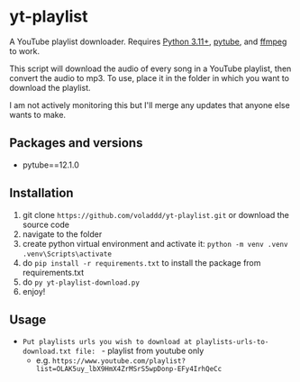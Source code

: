 # yt-playlist
A YouTube playlist downloader. Requires [Python 3.11+](https://www.python.org/downloads/), [pytube](https://github.com/nficano/pytube), and [ffmpeg](https://www.ffmpeg.org/) to work.

This script will download the audio of every song in a YouTube playlist, then convert the audio to mp3. To use, place it in the folder in which you want to download the playlist.

I am not actively monitoring this but I'll merge any updates that anyone else wants to make.

## Packages and versions
- pytube==12.1.0

## Installation
1. git clone ``https://github.com/voladdd/yt-playlist.git`` or download the source code
2. navigate to the folder
3. create python virtual environment and activate it:
``python -m venv .venv ``
``.venv\Scripts\activate``
4. do ``pip install -r requirements.txt`` to install the package from requirements.txt
5. do ``py yt-playlist-download.py``
6. enjoy!

## Usage
- ``Put playlists urls you wish to download at playlists-urls-to-download.txt file: `` - playlist from youtube only
    - e.g. ``https://www.youtube.com/playlist?list=OLAK5uy_lbX9HmX4ZrMSrS5wpDonp-EFy4IrhQeCc``
